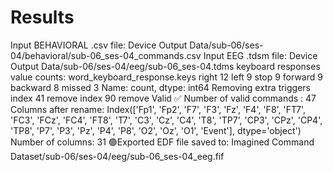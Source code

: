 # Results

Input BEHAVIORAL .csv file: Device Output Data/sub-06/ses-04/behavioral/sub-06_ses-04_commands.csv
Input EEG .tdsm file: Device Output Data/sub-06/ses-04/eeg/sub-06_ses-04.tdms
keyboard responses value counts:
 word_keyboard_response.keys
right       12
left         9
stop         9
forward      9
backward     8
missed       3
Name: count, dtype: int64
Removing extra triggers
index 41 remove
index 90 remove
Valid ✅
Number of valid commands : 47
Columns after rename:
 Index(['Fp1', 'Fp2', 'F7', 'F3', 'Fz', 'F4', 'F8', 'FT7', 'FC3', 'FCz', 'FC4',
       'FT8', 'T7', 'C3', 'Cz', 'C4', 'T8', 'TP7', 'CP3', 'CPz', 'CP4', 'TP8',
       'P7', 'P3', 'Pz', 'P4', 'P8', 'O2', 'Oz', 'O1', 'Event'],
      dtype='object')
Number of columns: 31
🟢Exported EDF file saved to: Imagined Command Dataset/sub-06/ses-04/eeg/sub-06_ses-04_eeg.fif
